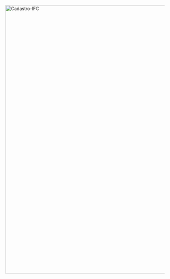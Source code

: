 <img width="845" alt="Cadastro-IFC" src="https://github.com/user-attachments/assets/29715852-60a7-4de6-9446-3118f60d048d" />
